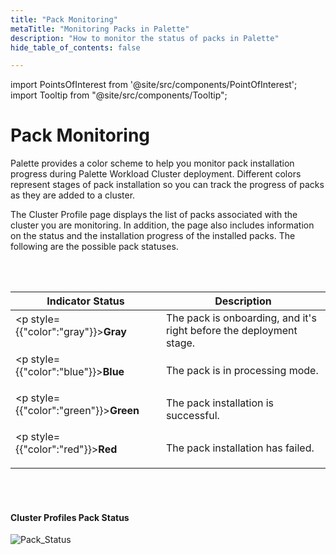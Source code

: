 ```yaml
---
title: "Pack Monitoring"
metaTitle: "Monitoring Packs in Palette"
description: "How to monitor the status of packs in Palette"
hide_table_of_contents: false

---
```


import PointsOfInterest from '@site/src/components/PointOfInterest';
import Tooltip from "@site/src/components/Tooltip";


# Pack Monitoring

Palette provides a color scheme to help you monitor pack installation progress during Palette Workload Cluster deployment. Different colors represent stages of pack installation so you can track the progress of packs as they are added to a cluster.

The Cluster Profile page displays the list of packs associated with the cluster you are monitoring. In addition, the page also includes information on the status and the installation progress of the installed packs. The following are the possible pack statuses.

<br />
<br />

| **Indicator Status**                     | **Description**                                                     |
| -----------------------------------------| ------------------------------------------------------------------- |
| <p style={{"color":"gray"}}>**Gray**</p>   | The pack is onboarding, and it's right before the deployment stage. |
| <p style={{"color":"blue"}}>**Blue**</p>   | The pack is in processing mode.                                     |
| <p style={{"color":"green"}}>**Green**</p> | The pack installation is successful.                                |
| <p style={{"color":"red"}}>**Red**</p>     | The pack installation has failed.                                   |


<br />
<br />

#### Cluster Profiles Pack Status

![Pack_Status](/assets/docs/images/pack_status.png)


<br />
<br />
